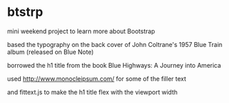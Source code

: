 btstrp
======

mini weekend project to learn more about Bootstrap

based the typography on the back cover of John Coltrane's 1957 Blue Train album 
(released on Blue Note)

borrowed the h1 title from the book Blue Highways: A Journey into America

used http://www.monocleipsum.com/ for some of the filler text

and fittext.js to make the h1 title flex with the viewport width